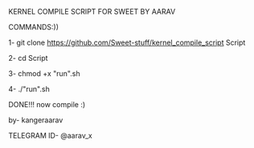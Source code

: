 KERNEL COMPILE SCRIPT FOR SWEET BY AARAV

COMMANDS:))


1-
git clone https://github.com/Sweet-stuff/kernel_compile_script Script

2-
cd Script

3-
chmod +x "run".sh

4-
./"run".sh

DONE!!! now compile :)

by- kangeraarav

TELEGRAM ID- @aarav_x
